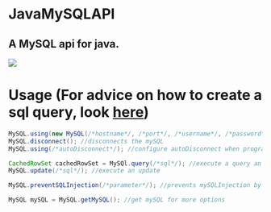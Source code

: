 # JavaMySQLAPI
## A MySQL api for java.

[![](https://jitpack.io/v/Daschi1/JavaMySQLAPI.svg)](https://jitpack.io/#Daschi1/JavaMySQLAPI)
# Usage (For advice on how to create a sql query, look [here](https://github.com/Daschi1/updated-java-sql-generator))

```java
MySQL.using(new MySQL(/*hostname*/, /*port*/, /*username*/, /*password*/, /*database*/)); //connect to a mySQL
MySQL.disconnect(); //disconnects the mySQL
MySQL.using(/*autoDisconnect*/); //configure autoDisconnect when program terminates

CachedRowSet cachedRowSet = MySQl.query(/*sql*/); //execute a query an recieve an CachedRowSet
MySQL.update(/*sql*/); //execute an update

MySQL.preventSQLInjection(/*parameter*/); //prevents mySQLInjection by adding comments for all ' and `

MySQL mySQL = MySQL.getMySQL(); //get mySQL for more options
```
